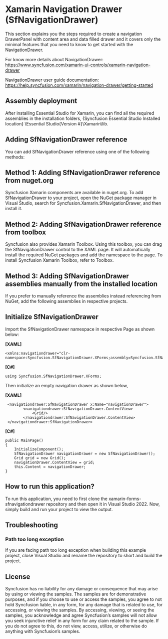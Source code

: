 # Xamarin Navigation Drawer (SfNavigationDrawer) 

This section explains you the steps required to create a navigation DrawerPanel with content area and data filled drawer and it covers only the minimal features that you need to know to get started with the NavigationDrawer.

For know more details about NavigationDrawer: https://www.syncfusion.com/xamarin-ui-controls/xamarin-navigation-drawer

NavigationDrawer user guide documentation: https://help.syncfusion.com/xamarin/navigation-drawer/getting-started

## Assembly deployment
After installing Essential Studio for Xamarin, you can find all the required assemblies in the installation folders, {Syncfusion Essential Studio Installed location} \Essential Studio\{Version #}\Xamarin\lib.

## Adding SfNavigationDrawer reference
You can add SfNavigationDrawer reference using one of the following methods:

## Method 1: Adding SfNavigationDrawer reference from nuget.org

Syncfusion Xamarin components are available in nuget.org. To add SfNavigationDrawer to your project, open the NuGet package manager in Visual Studio, search for Syncfusion.Xamarin.SfNavigationDrawer, and then install it.

## Method 2: Adding SfNavigationDrawer reference from toolbox

Syncfusion also provides Xamarin Toolbox. Using this toolbox, you can drag the SfNavigationDrawer control to the XAML page. It will automatically install the required NuGet packages and add the namespace to the page. To install Syncfusion Xamarin Toolbox, refer to Toolbox.

## Method 3: Adding SfNavigationDrawer assemblies manually from the installed location

If you prefer to manually reference the assemblies instead referencing from NuGet, add the following assemblies in respective projects.

## Initialize SfNavigationDrawer
Import the SfNavigationDrawer namespace in respective Page as shown below:

**[XAML]**
```
<xmlns:navigationdrawer="clr-namespace:Syncfusion.SfNavigationDrawer.XForms;assembly=Syncfusion.SfNavigationDrawer.XForms"/>
```
**[C#]**
```
using Syncfusion.SfNavigationDrawer.XForms;
```
Then initialize an empty navigation drawer as shown below,

**[XAML]**
```
 <navigationdrawer:SfNavigationDrawer x:Name="navigationDrawer">
        <navigationdrawer:SfNavigationDrawer.ContentView>
            <Grid/>
        </navigationdrawer:SfNavigationDrawer.ContentView>
 </navigationdrawer:SfNavigationDrawer>
 ```
**[C#]**
```
public MainPage()
{
    InitializeComponent();
    SfNavigationDrawer navigationDrawer = new SfNavigationDrawer();
    Grid grid = new Grid();
    navigationDrawer.ContentView = grid;
    this.Content = navigationDrawer;
}
```
## How to run this application?

To run this application, you need to first clone the xamarin-forms-sfnavigationdrawer repository and then open it in Visual Studio 2022. Now, simply build and run your project to view the output.

## <a name="troubleshooting"></a>Troubleshooting ##
### Path too long exception
If you are facing path too long exception when building this example project, close Visual Studio and rename the repository to short and build the project.

## License

Syncfusion has no liability for any damage or consequence that may arise by using or viewing the samples. The samples are for demonstrative purposes, and if you choose to use or access the samples, you agree to not hold Syncfusion liable, in any form, for any damage that is related to use, for accessing, or viewing the samples. By accessing, viewing, or seeing the samples, you acknowledge and agree Syncfusion’s samples will not allow you seek injunctive relief in any form for any claim related to the sample. If you do not agree to this, do not view, access, utilize, or otherwise do anything with Syncfusion’s samples.